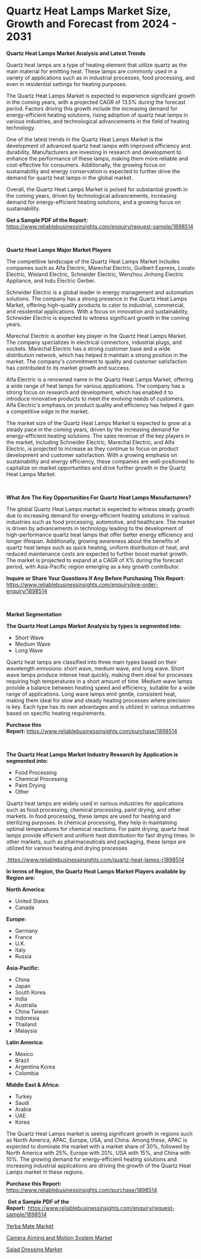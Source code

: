 <p><h1>Quartz Heat Lamps Market Size, Growth and Forecast from 2024 - 2031</h1></p><p><strong>Quartz Heat Lamps Market Analysis and Latest Trends</strong></p>
<p><p>Quartz heat lamps are a type of heating element that utilize quartz as the main material for emitting heat. These lamps are commonly used in a variety of applications such as in industrial processes, food processing, and even in residential settings for heating purposes.</p><p>The Quartz Heat Lamps Market is expected to experience significant growth in the coming years, with a projected CAGR of 13.5% during the forecast period. Factors driving this growth include the increasing demand for energy-efficient heating solutions, rising adoption of quartz heat lamps in various industries, and technological advancements in the field of heating technology.</p><p>One of the latest trends in the Quartz Heat Lamps Market is the development of advanced quartz heat lamps with improved efficiency and durability. Manufacturers are investing in research and development to enhance the performance of these lamps, making them more reliable and cost-effective for consumers. Additionally, the growing focus on sustainability and energy conservation is expected to further drive the demand for quartz heat lamps in the global market.</p><p>Overall, the Quartz Heat Lamps Market is poised for substantial growth in the coming years, driven by technological advancements, increasing demand for energy-efficient heating solutions, and a growing focus on sustainability.</p></p>
<p><strong>Get a Sample PDF of the Report:&nbsp;</strong> <a href="https://www.reliablebusinessinsights.com/enquiry/request-sample/1898514">https://www.reliablebusinessinsights.com/enquiry/request-sample/1898514</a></p>
<p>&nbsp;</p>
<p><strong>Quartz Heat Lamps Major Market Players</strong></p>
<p><p>The competitive landscape of the Quartz Heat Lamps Market includes companies such as Alfa Electric, Marechal Electric, Guilbert Express, Lovato Electric, Wieland Electric, Schneider Electric, Wenzhou Jinhong Electric Appliance, and Indu Electric Gerber. </p><p>Schneider Electric is a global leader in energy management and automation solutions. The company has a strong presence in the Quartz Heat Lamps Market, offering high-quality products to cater to industrial, commercial, and residential applications. With a focus on innovation and sustainability, Schneider Electric is expected to witness significant growth in the coming years.</p><p>Marechal Electric is another key player in the Quartz Heat Lamps Market. The company specializes in electrical connectors, industrial plugs, and sockets. Marechal Electric has a strong customer base and a wide distribution network, which has helped it maintain a strong position in the market. The company's commitment to quality and customer satisfaction has contributed to its market growth and success.</p><p>Alfa Electric is a renowned name in the Quartz Heat Lamps Market, offering a wide range of heat lamps for various applications. The company has a strong focus on research and development, which has enabled it to introduce innovative products to meet the evolving needs of customers. Alfa Electric's emphasis on product quality and efficiency has helped it gain a competitive edge in the market.</p><p>The market size of the Quartz Heat Lamps Market is expected to grow at a steady pace in the coming years, driven by the increasing demand for energy-efficient heating solutions. The sales revenue of the key players in the market, including Schneider Electric, Marechal Electric, and Alfa Electric, is projected to increase as they continue to focus on product development and customer satisfaction. With a growing emphasis on sustainability and energy efficiency, these companies are well-positioned to capitalize on market opportunities and drive further growth in the Quartz Heat Lamps Market.</p></p>
<p>&nbsp;</p>
<p><strong>What Are The Key Opportunities For Quartz Heat Lamps Manufacturers?</strong></p>
<p><p>The global Quartz Heat Lamps market is expected to witness steady growth due to increasing demand for energy-efficient heating solutions in various industries such as food processing, automotive, and healthcare. The market is driven by advancements in technology leading to the development of high-performance quartz heat lamps that offer better energy efficiency and longer lifespan. Additionally, growing awareness about the benefits of quartz heat lamps such as quick heating, uniform distribution of heat, and reduced maintenance costs are expected to further boost market growth. The market is projected to expand at a CAGR of X% during the forecast period, with Asia-Pacific region emerging as a key growth contributor.</p></p>
<p><strong>Inquire or Share Your Questions If Any Before Purchasing This Report:</strong> <a href="https://www.reliablebusinessinsights.com/enquiry/pre-order-enquiry/1898514">https://www.reliablebusinessinsights.com/enquiry/pre-order-enquiry/1898514</a></p>
<p>&nbsp;</p>
<p><strong>Market Segmentation</strong></p>
<p><strong>The Quartz Heat Lamps Market Analysis by types is segmented into:</strong></p>
<p><ul><li>Short Wave</li><li>Medium Wave</li><li>Long Wave</li></ul></p>
<p><p>Quartz heat lamps are classified into three main types based on their wavelength emissions: short wave, medium wave, and long wave. Short wave lamps produce intense heat quickly, making them ideal for processes requiring high temperatures in a short amount of time. Medium wave lamps provide a balance between heating speed and efficiency, suitable for a wide range of applications. Long wave lamps emit gentle, consistent heat, making them ideal for slow and steady heating processes where precision is key. Each type has its own advantages and is utilized in various industries based on specific heating requirements.</p></p>
<p><strong>Purchase this Report:&nbsp;</strong><a href="https://www.reliablebusinessinsights.com/purchase/1898514">https://www.reliablebusinessinsights.com/purchase/1898514</a></p>
<p>&nbsp;</p>
<p><strong>The Quartz Heat Lamps Market Industry Research by Application is segmented into:</strong></p>
<p><ul><li>Food Processing</li><li>Chemical Processing</li><li>Paint Drying</li><li>Other</li></ul></p>
<p><p>Quartz heat lamps are widely used in various industries for applications such as food processing, chemical processing, paint drying, and other markets. In food processing, these lamps are used for heating and sterilizing purposes. In chemical processing, they help in maintaining optimal temperatures for chemical reactions. For paint drying, quartz heat lamps provide efficient and uniform heat distribution for fast drying times. In other markets, such as pharmaceuticals and packaging, these lamps are utilized for various heating and drying processes.</p></p>
<p><a href="https://www.reliablebusinessinsights.com/quartz-heat-lamps-r1898514">&nbsp;https://www.reliablebusinessinsights.com/quartz-heat-lamps-r1898514</a></p>
<p><strong>In terms of Region, the Quartz Heat Lamps Market Players available by Region are:</strong></p>
<p>
    <p> <strong> North America: </strong>
        <ul>
            <li>United States</li>
            <li>Canada</li>
        </ul>
        </p> 
    <p> <strong> Europe: </strong>
        <ul>
            <li>Germany</li>
            <li>France</li>
            <li>U.K.</li>
            <li>Italy</li>
            <li>Russia</li>
        </ul>
        </p> 
    <p> <strong> Asia-Pacific: </strong>
        <ul>
            <li>China</li>
            <li>Japan</li>
            <li>South Korea</li>
            <li>India</li>
            <li>Australia</li>
            <li>China Taiwan</li>
            <li>Indonesia</li>
            <li>Thailand</li>
            <li>Malaysia</li>
        </ul>
        </p> 
    <p> <strong> Latin America: </strong>
        <ul>
            <li>Mexico</li>
            <li>Brazil</li>
            <li>Argentina Korea</li>
            <li>Colombia</li>
        </ul>
        </p> 
    <p> <strong> Middle East & Africa: </strong>
        <ul>
            <li>Turkey</li>
            <li>Saudi</li>
            <li>Arabia</li>
            <li>UAE</li>
            <li>Korea</li>
        </ul>
    </p>
    </p>
<p><p>The Quartz Heat Lamps market is seeing significant growth in regions such as North America, APAC, Europe, USA, and China. Among these, APAC is expected to dominate the market with a market share of 30%, followed by North America with 25%, Europe with 20%, USA with 15%, and China with 10%. The growing demand for energy-efficient heating solutions and increasing industrial applications are driving the growth of the Quartz Heat Lamps market in these regions.</p></p>
<p><strong>Purchase this Report: </strong><a href="https://www.reliablebusinessinsights.com/purchase/1898514">https://www.reliablebusinessinsights.com/purchase/1898514</a></p>
<p>&nbsp;<strong>Get a Sample PDF of the Report:&nbsp;&nbsp;</strong><a href="https://www.reliablebusinessinsights.com/enquiry/request-sample/1898514">https://www.reliablebusinessinsights.com/enquiry/request-sample/1898514</a></p>
<p><strong></strong></p>
<p><p><a href="https://github.com/pennyaldbrittonh658/Market-Research-Report-List-1/blob/main/yerba-mate-market.md">Yerba Mate Market</a></p><p><a href="https://view.publitas.com/reportprime-1/camera-aiming-and-motion-system-market-growth-outlook-from-2024-to-2031-and-it-is-projecting-at-13-3-cagr-with-markets-trends-analysis-by-application-regional-outlook-and-revenue/">Camera Aiming and Motion System Market</a></p><p><a href="https://github.com/gcimaudf65/Market-Research-Report-List-1/blob/main/salad-dressing-market.md">Salad Dressing Market</a></p></p>